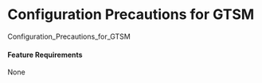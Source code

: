 Configuration Precautions for GTSM
==================================

Configuration_Precautions_for_GTSM

#### Feature Requirements

None